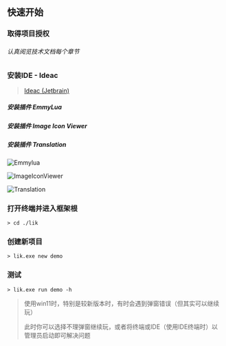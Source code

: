 ## 快速开始

### 取得项目授权

###### 认真阅览技术文档每个章节

### 安装IDE - Ideac

> <a target="_blank" href="https://www.jetbrains.com/idea/download/#section=windows">Ideac (Jetbrain)</a>

##### 安装插件 EmmyLua

##### 安装插件 Image Icon Viewer

##### 安装插件 Translation

![Emmylua](https://gitlab.com/h-document/lik/-/raw/main/assets/emmylua.png)

![ImageIconViewer](https://gitlab.com/h-document/lik/-/raw/main/assets/imageIconViewer.png)

![Translation](https://gitlab.com/h-document/lik/-/raw/main/assets/translation.png)

### 打开终端并进入框架根

```
> cd ./lik
```

### 创建新项目

```
> lik.exe new demo
```

### 测试

```
> lik.exe run demo -h
```

> 使用win11时，特别是较新版本时，有时会遇到弹窗错误（但其实可以继续玩）
>
> 此时你可以选择不理弹窗继续玩，或者将终端或IDE（使用IDE终端时）以管理员启动即可解决问题
